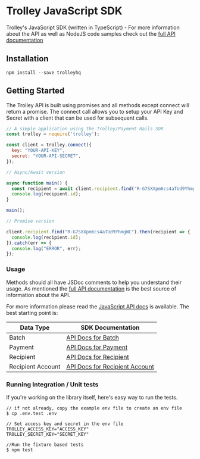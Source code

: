 # Trolley JavaScript SDK

Trolley's JavaScript SDK (written in TypeScript) - For more information about the API as well as NodeJS code samples check out the [full API documentation](https://docs.trolley.com)

## Installation

    npm install --save trolleyhq

## Getting Started

The Trolley API is built using promises and all methods except
connect will return a promise. The connect call allows you to setup
your API Key and Secret with a client that can be used for subsequent
calls.

```js
// A simple application using the Trolley/Payment Rails SDK
const trolley = require('trolley');

const client = trolley.connect({
  key: "YOUR-API-KEY",
  secret: "YOUR-API-SECRET",
});

// Async/Await version

async function main() {
  const recipient = await client.recipient.find("R-G7SXXpm6cs4aTUd9YhmgWC");
  console.log(recipient.id);
}

main();

// Promise version

client.recipient.find("R-G7SXXpm6cs4aTUd9YhmgWC").then(recipient => {
  console.log(recipient.id);
}).catch(err => {
  console.log("ERROR", err);
});

```

### Usage

Methods should all have JSDoc comments to help you understand their usage. As mentioned the [full API documentation](https://docs.trolley.com)
is the best source of information about the API.

For more information please read the [JavaScript API docs](https://github.com/PaymentRails/javascript-sdk/blob/master/docs/) is available. The best starting point is:

| Data Type | SDK Documentation |
| ----- | ----- |
| Batch | [API Docs for Batch](https://github.com/PaymentRails/javascript-sdk/blob/master/docs/classes/batchgateway.md) |
| Payment | [API Docs for Payment](https://github.com/PaymentRails/javascript-sdk/blob/master/docs/classes/paymentgateway.md) |
| Recipient | [API Docs for Recipient](https://github.com/PaymentRails/javascript-sdk/blob/master/docs/classes/recipientgateway.md) |
| Recipient Account | [API Docs for Recipient Account](https://github.com/PaymentRails/javascript-sdk/blob/master/docs/classes/recipientaccountgateway.md) |

### Running Integration / Unit tests

If you're working on the library itself, here's easy way to run the tests.

```
// if not already, copy the example env file to create an env file
$ cp .env.test .env

// Set access key and secret in the env file
TROLLEY_ACCESS_KEY="ACCESS_KEY"
TROLLEY_SECRET_KEY="SECRET_KEY"

//Run the fixture based tests
$ npm test
```
